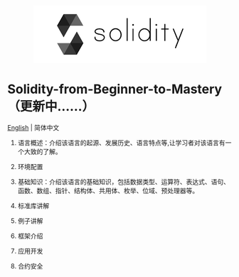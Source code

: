 <p align="center">
    <img src="./pics/logo.png">
</p>

# Solidity-from-Beginner-to-Mastery（更新中……）

[English](README.md) | 简体中文

1. 语言概述：介绍该语言的起源、发展历史、语言特点等,让学习者对该语言有一个大致的了解。

2. 环境配置

3. 基础知识：介绍该语言的基础知识，包括数据类型、运算符、表达式、语句、函数、数组、指针、结构体、共用体、枚举、位域、预处理器等。

4. 标准库讲解

5. 例子讲解

6. 框架介绍

7. 应用开发

8. 合约安全